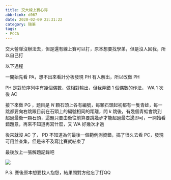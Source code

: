 ```yaml
---
title: 交大線上賽心得
abbrlink: d067
date: 2020-02-09 22:31:22
category: 隨筆
tags:
- PCCA
---
```

交大營隊沒辦法去，但是還有線上賽可以打，原本想要找學弟，但是沒人回我，所以自己打
<!-- more -->
以下過程

一開始先看 PA，想不出來看計分板發現 PH 有人解出，所以改做 PH

PH 是對於序列中有幾個偶數，做相對輸出，但我弄錯 1 個偶數的作法， WA 1 次後 AC

接下來做 PG ，題目是 $N$ 顆石頭上各有編號，每顆石頭起初都有一隻青蛙，每一跳都要向右跳跟目前在石頭上的編號相同的距離，問 $k$ 跳後，有幾個青蛙會跳到超過最後一顆石頭，這題只要由後往前算要跳幾步才能超過最右邊即可，一開始看錯題意，再來不知道再寫什麼，又 WA 好幾次才過

後來就沒 AC 了， PD 不知道為何最後一個範例測資錯，搞了很久去看 PC，發現可用並查集，但是來不及寫比賽就結束了

最後放上一張解題記錄吧

![](https://i.imgur.com/sMbB1WX.jpg)

P.S. 賽後原本想要找人抱怨，結果問對方他忘了打QQ